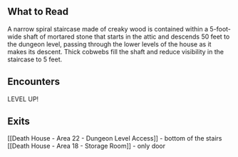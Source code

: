 ## What to Read

A narrow spiral staircase made of creaky wood is con­tained within a 5-foot-wide shaft of mortared stone that starts in the attic and descends 50 feet to the dungeon level, passing through the lower levels of the house as it makes its descent. Thick cobwebs fill the shaft and reduce visibility in the staircase to 5 feet.

## Encounters
LEVEL UP!

## Exits
[[Death House - Area 22 - Dungeon Level Access]] - bottom of the stairs
[[Death House - Area 18 - Storage Room]] - only door
